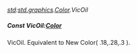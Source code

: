 _[std](../../modules/std/std-module.md):[std.graphics](../../modules/std/std-graphics.md).[Color](../../modules/std/std-graphics-color.md).VicOil_
##### Const VicOil:[Color](../../modules/std/std-graphics-color.md)
VicOil. Equivalent to New Color( .18,.28,.3 ).

